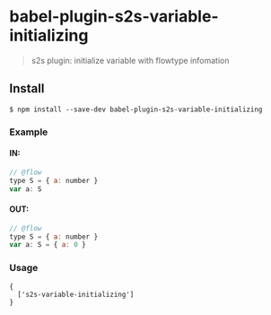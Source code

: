 # babel-plugin-s2s-variable-initializing

> s2s plugin: initialize variable with flowtype infomation

## Install

```
$ npm install --save-dev babel-plugin-s2s-variable-initializing
```

### Example

#### IN:

```js
// @flow
type S = { a: number }
var a: S
```

#### OUT:

```js
// @flow
type S = { a: number }
var a: S = { a: 0 }
```

### Usage

```
{
  ['s2s-variable-initializing']
}
```

